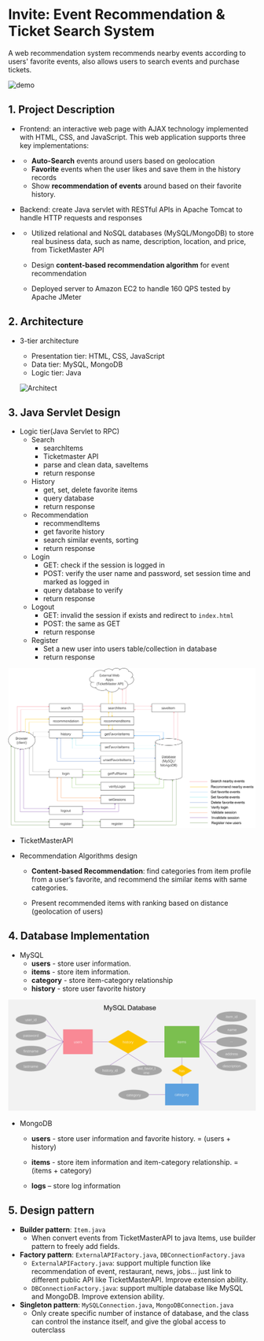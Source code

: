 # Invite: Event Recommendation & Ticket Search System
A web recommendation system recommends nearby events according to users' favorite events, also allows users to search events and purchase tickets.

![demo]()



## 1. Project Description 
- Frontend: an interactive web page with AJAX technology implemented with HTML, CSS, and JavaScript. This web application supports three key implementations:

- - **Auto-Search** events around users based on geolocation
   - **Favorite** events when the user likes and save them in the history records
   - Show **recommendation of events** around based on their favorite history.

- Backend: create Java servlet with RESTful APIs in Apache Tomcat to handle HTTP requests and responses

- - Utilized relational and NoSQL databases (MySQL/MongoDB) to store real business data, such as name, description, location, and price, from TicketMaster API

   - Design **content-based recommendation algorithm** for event recommendation

   - Deployed server to Amazon EC2 to handle 160 QPS tested by Apache JMeter 

     

## 2. Architecture
- 3-tier architecture
   
   * Presentation tier: HTML, CSS, JavaScript
   * Data tier: MySQL, MongoDB
   * Logic tier: Java
   
   ![Architect](img/architect.png)

## 3. Java Servlet Design
- Logic tier(Java Servlet to RPC)
   * Search
      * searchItems
      * Ticketmaster API
      * parse and clean data, saveItems
      * return response
   * History
      * get, set, delete favorite items
      * query database
      * return response
   * Recommendation
      * recommendItems
      * get favorite history
      * search similar events, sorting
      * return response
   * Login
      * GET: check if the session is logged in
      * POST: verify the user name and password, set session time and marked as logged in
      * query database to verify
      * return response
   * Logout
      * GET: invalid the session if exists and redirect to `index.html`
      * POST: the same as GET
      * return response
   * Register
      * Set a new user into users table/collection in database
      * return response

![APIs design](https://raw.githubusercontent.com/MoonSulong/EventRecommendation/master/img//APIs.png)



- TicketMasterAPI
  

- Recommendation Algorithms design
   * **Content-based Recommendation**: find categories from item profile from a user’s favorite, and recommend the similar items with same categories.

   * Present recommended items with ranking based on distance (geolocation of users)

     

## 4. Database Implementation
- MySQL
   * **users** - store user information.
   * **items** - store item information.
   * **category** - store item-category relationship
   * **history** - store user favorite history

![mysql](https://raw.githubusercontent.com/MoonSulong/EventRecommendation/master/img/mysql.png)



- MongoDB
   * **users** - store user information and favorite history. = (users + history)
   
   * **items** - store item information and item-category relationship. = (items + category)
   
   * **logs** – store log information
   
     

## 5. Design pattern
   * **Builder pattern**: `Item.java`
      * When convert events from TicketMasterAPI to java Items, use builder pattern to freely add fields.
   * **Factory pattern**: `ExternalAPIFactory.java`, `DBConnectionFactory.java`
      * `ExternalAPIFactory.java`: support multiple function like recommendation of event, restaurant, news, jobs… just link to different public API like TicketMasterAPI. Improve extension ability.
      * `DBConnectionFactory.java`: support multiple database like MySQL and MongoDB. Improve extension ability.
   * **Singleton pattern**: `MySQLConnection.java`, `MongoDBConnection.java`
      * Only create specific number of instance of database, and the class can control the instance itself, and give the global access to outerclass
